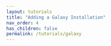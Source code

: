 ```yaml
---
layout: tutorials
title: "Adding a Galaxy Installation"
nav_order: 4
has_children: false
permalink: /tutorials/galaxy
---
```

